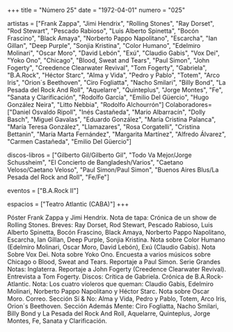 +++
title = "Número 25"
date = "1972-04-01"
numero = "025"

artistas = ["Frank Zappa", "Jimi Hendrix", "Rolling Stones", "Ray Dorset", "Rod Stewart", "Pescado Rabioso", "Luis Alberto Spinetta", "Bocón Frascino", "Black Amaya", "Norberto Pappo Napolitano", "Escarcha", "Ian Gillan", "Deep Purple", "Sonjia Kristina", "Color Humano", "Edelmiro Molinari", "Oscar Moro", "David Lebón", "Exú", "Claudio Gabis", "Vox Dei", "Yoko Ono", "Chicago", "Blood, Sweat and Tears", "Paul Simon", "John Fogerty", "Creedence Clearwater Revival", "Tom Fogerty", "Gabriela", "B.A.Rock", "Héctor Starc", "Alma y Vida", "Pedro y Pablo", "Totem", "Arco Iris", "Orion´s Beethoven", "Ciro Fogliatta", "Nacho Smilari", "Billy Bond", "La Pesada del Rock And Roll", "Aquelarre", "Quinteplus", "Jorge Montes", "Fe", "Sanata y Clarificación", "Rodolfo García", "Emilio Del Güercio", "Hugo González Neira", "Litto Nebbia", "Rodolfo Alchourrón"]
Colaboradores= ["Daniel Osvaldo Ripoll", "Inés Castañeda", "Mario Albarracín", "Dolly Basch", "Miguel Gavalas", "Eduardo González", "María Cristina Palanca", "María Teresa González", "Llamazares", "Rosa Corgatelli", "Cristina Bettanin", "María Marta Fernández", "Margarita Martínez", "Alfredo Álvarez", "Carmen Castañeda", "Emilio Del Güercio"]

discos-libros = ["Gilberto Gil/Gilberto Gil", "Todo Va Mejor/Jorge Schussheim", "El Concierto de Bangladesh/Varios", "Caetano Veloso/Caetano Veloso", "Paul Simon/Paul Simon", "Buenos Aires Blus/La Pesada del Rock and Roll", "Fe/Fe"]

eventos = ["B.A.Rock II"]

espacios = ["Teatro Atlantic (CABA)"]
+++

Póster Frank Zappa y Jimi Hendrix. Nota de tapa: Crónica de un show de Rolling Stones. Breves: Ray Dorset, Rod Stewart, Pescado Rabioso, Luis Alberto Spinetta, Bocón Frascino, Black Amaya, Norberto Pappo Napolitano, Escarcha, Ian Gillan, Deep Purple, Sonjia Kristina. Nota sobre Color Humano (Edelmiro Molinari, Oscar Moro, David Lebón), Exú (Claudio Gabis). Nota Sobre Vox Dei. Nota sobre Yoko Ono. Encuesta a varios músicos sobre Chicago o Blood, Sweat and Tears. Reportaje a Paul Simon. Serie Grandes Notas: Inglaterra. Reportaje a John Fogerty (Creedence Clearwater Revival). Entrevista a Tom Fogerty. Discos: Crítica de Gabriela. Crónica de B.A.Rock-Atlantic. Nota: Los cuatro violeros que queman: Claudio Gabis, Edelmiro Molinari, Norberto Pappo Napolitano y Héctor Starc. Nota sobre Oscar Moro. Correo. Sección Sí & No: Alma y Vida, Pedro y Pablo, Totem, Arco Iris, Orion´s Beethoven. Sección Además Mente: Ciro Fogliatta, Nacho Smilari, Billy Bond y La Pesada del Rock And Roll, Aquelarre, Quinteplus, Jorge Montes, Fe, Sanata y Clarificación. 
